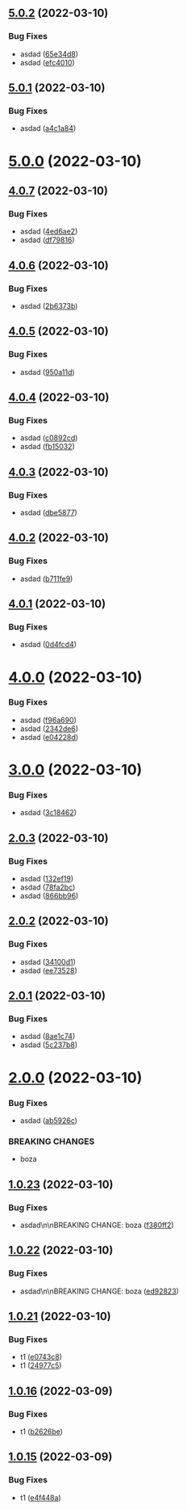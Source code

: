 ## [5.0.2](https://github.com/furiozo-ga/dotnet-l2/compare/v5.0.1...v5.0.2) (2022-03-10)


### Bug Fixes

* asdad ([65e34d8](https://github.com/furiozo-ga/dotnet-l2/commit/65e34d82276b760325199f4943d51cd41df79c46))
* asdad ([efc4010](https://github.com/furiozo-ga/dotnet-l2/commit/efc401083c86cce1850d17ba98d66a16adf3393c))

## [5.0.1](https://github.com/furiozo-ga/dotnet-l2/compare/v5.0.0...v5.0.1) (2022-03-10)


### Bug Fixes

* asdad ([a4c1a84](https://github.com/furiozo-ga/dotnet-l2/commit/a4c1a84494852f53482ca6b5fc3e4c093224b259))

# [5.0.0](https://github.com/furiozo-ga/dotnet-l2/compare/v4.0.7...v5.0.0) (2022-03-10)

## [4.0.7](https://github.com/furiozo-ga/dotnet-l2/compare/v4.0.6...v4.0.7) (2022-03-10)


### Bug Fixes

* asdad ([4ed6ae2](https://github.com/furiozo-ga/dotnet-l2/commit/4ed6ae2d6a4f9e204ec54aca414ec0a88a302ff1))
* asdad ([df79816](https://github.com/furiozo-ga/dotnet-l2/commit/df798166a2f2b8a81f824a3f60abc7cada766090))

## [4.0.6](https://github.com/furiozo-ga/dotnet-l2/compare/v4.0.5...v4.0.6) (2022-03-10)


### Bug Fixes

* asdad ([2b6373b](https://github.com/furiozo-ga/dotnet-l2/commit/2b6373b66e0ec85c4987f013df023c82611d7c61))

## [4.0.5](https://github.com/furiozo-ga/dotnet-l2/compare/v4.0.4...v4.0.5) (2022-03-10)


### Bug Fixes

* asdad ([950a11d](https://github.com/furiozo-ga/dotnet-l2/commit/950a11d3c03f198a23222f4a4fda47e3b92df697))

## [4.0.4](https://github.com/furiozo-ga/dotnet-l2/compare/v4.0.3...v4.0.4) (2022-03-10)


### Bug Fixes

* asdad ([c0892cd](https://github.com/furiozo-ga/dotnet-l2/commit/c0892cd0f3f43741853b6aa89d90dae1c081baca))
* asdad ([fb15032](https://github.com/furiozo-ga/dotnet-l2/commit/fb15032dae8efc4b5ff150b1e30ab97501b32505))

## [4.0.3](https://github.com/furiozo-ga/dotnet-l2/compare/v4.0.2...v4.0.3) (2022-03-10)


### Bug Fixes

* asdad ([dbe5877](https://github.com/furiozo-ga/dotnet-l2/commit/dbe587700a63442e48cdb9ca53cbe833f759249e))

## [4.0.2](https://github.com/furiozo-ga/dotnet-l2/compare/v4.0.1...v4.0.2) (2022-03-10)


### Bug Fixes

* asdad ([b711fe9](https://github.com/furiozo-ga/dotnet-l2/commit/b711fe990c7ee7241ba7b7fdff062daf41157eef))

## [4.0.1](https://github.com/furiozo-ga/dotnet-l2/compare/v4.0.0...v4.0.1) (2022-03-10)


### Bug Fixes

* asdad ([0d4fcd4](https://github.com/furiozo-ga/dotnet-l2/commit/0d4fcd4f90e55524fb449850f28afaaead997ff2))

# [4.0.0](https://github.com/furiozo-ga/dotnet-l2/compare/v3.0.0...v4.0.0) (2022-03-10)


### Bug Fixes

* asdad ([f96a690](https://github.com/furiozo-ga/dotnet-l2/commit/f96a690a189106674d332ac20cde292288d70b0e))
* asdad ([2342de6](https://github.com/furiozo-ga/dotnet-l2/commit/2342de6914ea23b7a309971f89b1869bbdb6bc59))
* asdad ([e04228d](https://github.com/furiozo-ga/dotnet-l2/commit/e04228dfdc1b097a845366603b32d7f339acac69))

# [3.0.0](https://github.com/furiozo-ga/dotnet-l2/compare/v2.0.3...v3.0.0) (2022-03-10)


### Bug Fixes

* asdad ([3c18462](https://github.com/furiozo-ga/dotnet-l2/commit/3c184629eaaff4a3a41a212b6d0c4d05f82eb9ac))

## [2.0.3](https://github.com/furiozo-ga/dotnet-l2/compare/v2.0.2...v2.0.3) (2022-03-10)


### Bug Fixes

* asdad ([132ef19](https://github.com/furiozo-ga/dotnet-l2/commit/132ef19ce2b2bcd5fe891774aa48b35de66a6132))
* asdad ([78fa2bc](https://github.com/furiozo-ga/dotnet-l2/commit/78fa2bc8840ed2660f95384129735d715d871a90))
* asdad ([866bb96](https://github.com/furiozo-ga/dotnet-l2/commit/866bb96bca06b044bf97863d168d13e71cb36651))

## [2.0.2](https://github.com/furiozo-ga/dotnet-l2/compare/v2.0.1...v2.0.2) (2022-03-10)


### Bug Fixes

* asdad ([34100d1](https://github.com/furiozo-ga/dotnet-l2/commit/34100d17e895d51c505512af211595460e7544fe))
* asdad ([ee73528](https://github.com/furiozo-ga/dotnet-l2/commit/ee735285ecbb056ff4cd27d1924ca8bc61bc4a95))

## [2.0.1](https://github.com/furiozo-ga/dotnet-l2/compare/v2.0.0...v2.0.1) (2022-03-10)


### Bug Fixes

* asdad ([8ae1c74](https://github.com/furiozo-ga/dotnet-l2/commit/8ae1c7428ec7177cf4718345dbb81645ce605b8a))
* asdad ([5c237b8](https://github.com/furiozo-ga/dotnet-l2/commit/5c237b8f25ac0aa0e9d81ba9e66f675cdae17aec))

# [2.0.0](https://github.com/furiozo-ga/dotnet-l2/compare/v1.0.23...v2.0.0) (2022-03-10)


### Bug Fixes

* asdad ([ab5926c](https://github.com/furiozo-ga/dotnet-l2/commit/ab5926cccddc5bcc42fcf1f7a1d3b4ceed95579f))


### BREAKING CHANGES

* boza

## [1.0.23](https://github.com/furiozo-ga/dotnet-l2/compare/v1.0.22...v1.0.23) (2022-03-10)


### Bug Fixes

* asdad\n\nBREAKING CHANGE: boza ([f380ff2](https://github.com/furiozo-ga/dotnet-l2/commit/f380ff2d75bf618f606e2032a2c8ef415eadcd29))

## [1.0.22](https://github.com/furiozo-ga/dotnet-l2/compare/v1.0.21...v1.0.22) (2022-03-10)


### Bug Fixes

* asdad\n\nBREAKING CHANGE: boza ([ed92823](https://github.com/furiozo-ga/dotnet-l2/commit/ed928230d2484db33f8c3a6b6025dba41f732f0d))

## [1.0.21](https://github.com/furiozo-ga/dotnet-l2/compare/v1.0.20...v1.0.21) (2022-03-10)


### Bug Fixes

* t1 ([e0743c8](https://github.com/furiozo-ga/dotnet-l2/commit/e0743c8328e97855bb5ef4336987b5c2db23001b))
* t1 ([24977c5](https://github.com/furiozo-ga/dotnet-l2/commit/24977c584087166657eb8a1ee6e9c66213f5e75f))

## [1.0.16](https://github.com/furiozo-ga/dotnet-l2/compare/v1.0.15...v1.0.16) (2022-03-09)


### Bug Fixes

* t1 ([b2626be](https://github.com/furiozo-ga/dotnet-l2/commit/b2626bed12539c19d89ba3a1c382e1ed3fba50d1))

## [1.0.15](https://github.com/furiozo-ga/dotnet-l2/compare/v1.0.14...v1.0.15) (2022-03-09)


### Bug Fixes

* t1 ([e4f448a](https://github.com/furiozo-ga/dotnet-l2/commit/e4f448a2588ea4e410c4ad9f03e1e524203d4e07))
